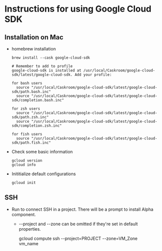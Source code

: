 # Instructions for using Google Cloud SDK
## Installation on Mac
* homebrew installation 
  ~~~
  brew install --cask google-cloud-sdk

  # Remember to add to profile
  google-cloud-sdk is installed at /usr/local/Caskroom/google-cloud-sdk/latest/google-cloud-sdk. Add your profile:

  for bash users
    source "/usr/local/Caskroom/google-cloud-sdk/latest/google-cloud-sdk/path.bash.inc"
    source "/usr/local/Caskroom/google-cloud-sdk/latest/google-cloud-sdk/completion.bash.inc"

  for zsh users
    source "/usr/local/Caskroom/google-cloud-sdk/latest/google-cloud-sdk/path.zsh.inc"
    source "/usr/local/Caskroom/google-cloud-sdk/latest/google-cloud-sdk/completion.zsh.inc"

  for fish users
    source "/usr/local/Caskroom/google-cloud-sdk/latest/google-cloud-sdk/path.fish.inc"
  ~~~

* Check some basic information

      gcloud version
      gcloud info

* Inititialize default configurations

      gcloud init
  
## SSH
* Run to connect SSH in a project. There will be a prompt to install Alpha component.
  * --project and --zone can be omitted if they're set in default properties.

      gcloud compute ssh --project=PROJECT --zone=VM_Zone vm_name
      
      
